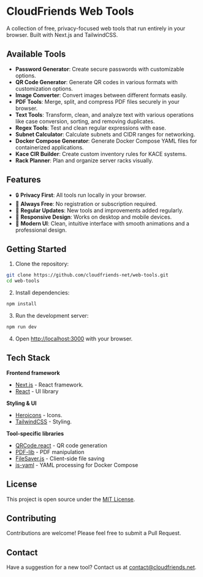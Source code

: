 # CloudFriends Web Tools

A collection of free, privacy-focused web tools that run entirely in your browser. Built with Next.js and TailwindCSS.

## Available Tools

- **Password Generator**: Create secure passwords with customizable options.
- **QR Code Generator**: Generate QR codes in various formats with customization options.
- **Image Converter**: Convert images between different formats easily.
- **PDF Tools**: Merge, split, and compress PDF files securely in your browser.
- **Text Tools**: Transform, clean, and analyze text with various operations like case conversion, sorting, and removing duplicates.
- **Regex Tools**: Test and clean regular expressions with ease.
- **Subnet Calculator**: Calculate subnets and CIDR ranges for networking.
- **Docker Compose Generator**: Generate Docker Compose YAML files for containerized applications.
- **Kace CIR Builder**: Create custom inventory rules for KACE systems.
- **Rack Planner**: Plan and organize server racks visually.

## Features

- 🔒 **Privacy First**: All tools run locally in your browser.
- 💫 **Always Free**: No registration or subscription required.
- 🔄 **Regular Updates**: New tools and improvements added regularly.
- 📱 **Responsive Design**: Works on desktop and mobile devices.
- 🎨 **Modern UI**: Clean, intuitive interface with smooth animations and a professional design.

## Getting Started

1. Clone the repository:
```bash
git clone https://github.com/cloudfriends-net/web-tools.git
cd web-tools
```

2. Install dependencies:
```bash
npm install
```

3. Run the development server:
```bash
npm run dev
```

4. Open [http://localhost:3000](http://localhost:3000) with your browser.

## Tech Stack

**Frontend framework**
- [Next.js](https://nextjs.org) - React framework.
- [React](https://reactjs.org) - UI library

**Styling & UI**
- [Heroicons](https://heroicons.com) - Icons.
- [TailwindCSS](https://tailwindcss.com) - Styling.

**Tool-specific libraries**
- [QRCode.react](https://npmjs.com/package/qrcode.react) - QR code generation
- [PDF-lib](https://pdf-lib.js.org/) - PDF manipulation
- [FileSaver.js](https://github.com/eligrey/FileSaver.js) - Client-side file saving
- [js-yaml](https://github.com/nodeca/js-yaml) - YAML processing for Docker Compose

## License

This project is open source under the [MIT License](https://opensource.org/licenses/MIT).

## Contributing

Contributions are welcome! Please feel free to submit a Pull Request.

## Contact

Have a suggestion for a new tool? Contact us at [contact@cloudfriends.net](mailto:contact@cloudfriends.net).
